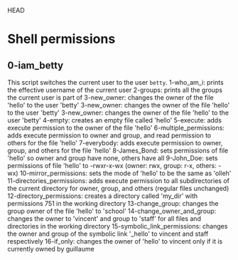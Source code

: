  HEAD
# Shell permissions

## 0-iam_betty

This script switches the current user to the user `betty`.
1-who_am_i: prints the effective username of the current user
2-groups: prints all the groups the current user is part of
3-new_owner: changes the owner of the file 'hello' to the user 'betty'
3-new_owner: changes the owner of the file 'hello' to the user 'betty'
3-new_owner: changes the owner of the file 'hello' to the user 'betty'
4-empty: creates an empty file called 'hello'
5-execute: adds execute permission to the owner of the file 'hello'
6-multiple_permissions: adds execute permission to owner and group, and read permission to others for the file 'hello'
7-everybody: adds execute permission to owner, group, and others for the file 'hello'
8-James_Bond: sets permissions of file 'hello' so owner and group have none, others have all
9-John_Doe: sets permissions of file 'hello' to -rwxr-x-wx (owner: rwx, group: r-x, others: -wx)
10-mirror_permissions: sets the mode of 'hello' to be the same as 'olleh'
11-directories_permissions: adds execute permission to all subdirectories of the current directory for owner, group, and others (regular files unchanged)
12-directory_permissions: creates a directory called 'my_dir' with permissions 751 in the working directory
13-change_group: changes the group owner of the file 'hello' to 'school'
14-change_owner_and_group: changes the owner to 'vincent' and group to 'staff' for all files and directories in the working directory
15-symbolic_link_permissions: changes the owner and group of the symbolic link '_hello' to vincent and staff respectively
16-if_only: changes the owner of 'hello' to vincent only if it is currently owned by guillaume
